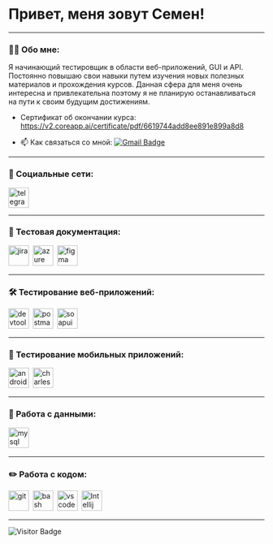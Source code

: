 # Привет, меня зовут Семен!

---

### 👨‍💻 Обо мне:

Я начинающий тестировщик в области веб-приложений, GUI и API. Постоянно повышаю свои навыки путем изучения новых полезных материалов и прохождения курсов. Данная сфера для меня очень интересна и привлекательна поэтому я не планирую останавливаться на пути к своим будущим достижениям.

- Сертификат об окончании курса: https://v2.coreapp.ai/certificate/pdf/6619744add8ee891e899a8d8

- 📫 Как связаться со мной: [![Gmail Badge](https://img.shields.io/badge/-Gmail-red?style=flat&logo=Gmail&logoColor=white)](mailto:manevres@gmail.com)

---

### 🤝 Социальные сети:

  <div id="badges">
    </a>
    <a href="https://t.me/crscntmn" target="_blank">
      <img src="https://cdn-icons-png.flaticon.com/512/2111/2111646.png" width="40" height="40" alt="telegram" />
    </a>
  </div>

---

### 📁 Тестовая документация:

<div>
  <img src="https://cdn.jsdelivr.net/gh/devicons/devicon/icons/jira/jira-original.svg" title="jira" alt="jira" width="40" height="40"/>&nbsp
  <img src="https://img.icons8.com/?size=256&id=S4wbdK79E23a&format=png" title="azure devops" alt="azure devops" width="40" height="40"/>&nbsp
  <img src="https://cdn.jsdelivr.net/gh/devicons/devicon/icons/figma/figma-original.svg" title="figma" alt="figma" width="40" height="40"/>&nbsp
</div>

---

### 🛠 Тестирование веб-приложений:

<div>
  <img src="https://d33wubrfki0l68.cloudfront.net/38b5c953a4667366685d55db55d057c86db1fc54/a0fdc/static/acae6b24d940347661ca901ea07f47c1/chrome-dev-logo-icon.png" title="devtools" alt="devtools" width="40" height="40"/>&nbsp
  <img src="https://seeklogo.com/images/P/postman-logo-0087CA0D15-seeklogo.com.png" title="postman" alt="postman" width="40" height="40"/>&nbsp
  <img src="https://img.stackshare.io/service/3891/-AvocOY1_400x400.jpg" title="soapui" alt="soapui" width="40" height="40"/>&nbsp
</div>

---

### 📱 Тестирование мобильных приложений:

<div>
  <img src="https://cdn.jsdelivr.net/gh/devicons/devicon/icons/androidstudio/androidstudio-original.svg" title="android-studio" alt="android-studio" width="40" height="40"/>&nbsp
  <img src="https://cdn.icon-icons.com/icons2/3053/PNG/512/charles_proxy_macos_bigsur_icon_190302.png" title="charles-proxy" alt="charles-proxy" width="40" height="40"/>&nbsp
</div>


---

### 💾 Работа с данными:

<div>
  <img src="https://cdn.jsdelivr.net/gh/devicons/devicon/icons/mysql/mysql-original.svg" title="mysql" alt="mysql" width="40" height="40"/>&nbsp
</div>

---

### ✏️ Работа с кодом:

<div>
  <img src="https://cdn.jsdelivr.net/gh/devicons/devicon/icons/git/git-original.svg" title="git" alt="git" width="40" height="40"/>&nbsp
  <img src="https://upload.wikimedia.org/wikipedia/commons/thumb/4/4b/Bash_Logo_Colored.svg/1024px-Bash_Logo_Colored.svg.png?20180723054350" title="bash" alt="bash" width="40" height="40"/>&nbsp
  <img src="https://cdn.jsdelivr.net/gh/devicons/devicon/icons/vscode/vscode-original.svg" title="vscode" alt="vscode" width="40" height="40"/>&nbsp
  <img src="https://upload.wikimedia.org/wikipedia/commons/thumb/f/f4/IntelliJ_IDEA_Edu_Icon.svg/1024px-IntelliJ_IDEA_Edu_Icon.svg.png" title="Intellij IDEA" alt="Intellij IDEA" width="40" height="40"/>&nbsp
  
</div>

---

![Visitor Badge](https://visitor-badge.laobi.icu/badge?page_id=Manevres)